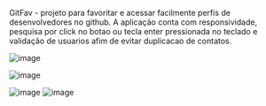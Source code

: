 GitFav - projeto para favoritar e acessar facilmente perfis de desenvolvedores no github. A aplicação conta com responsividade, pesquisa por click no botao ou tecla enter pressionada no teclado e validação de usuarios afim de evitar duplicacao de contatos.

![image](https://github.com/user-attachments/assets/08133361-bf1f-4935-9362-9e9f9a0a450c)

![image](https://github.com/user-attachments/assets/69b45e91-7a15-4be2-b58d-c262bae369af)

![image](https://github.com/user-attachments/assets/dd263a91-36f1-4558-b0a2-1ebe1adb8bb0)
![image](https://github.com/user-attachments/assets/9ab20047-8882-40bd-bed3-1546faa167e9)
